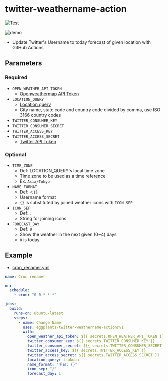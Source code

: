 # twitter-weathername-action

[![Test](https://github.com/eggplants/twitter-weathername-action/workflows/Test/badge.svg)](https://github.com/eggplants/twitter-weathername-action/actions/runs/359325081)

![demo](https://i.imgur.com/Mv8T1mV.png)

- Update Twitter's Username to today forecast of given location with GitHub Actions

## Parameters

### Required

- `OPEN_WEATHER_API_TOKEN`
  - [Openweathermap API Token](https://openweathermap.org/appid)
- `LOCATION_QUERY`
  - [Location query](https://openweathermap.org/current#name)
  - City name, state code and country code divided by comma, use ISO 3166 country codes
- `TWITTER_CONSUMER_KEY`
- `TWITTER_CONSUMER_SECRET`
- `TWITTER_ACCESS_KEY`
- `TWITTER_ACCESS_SECRET`
  - [Twitter API Token](https://developer.twitter.com/en/docs/twitter-api/getting-started/guide)

### Optional

- `TIME_ZONE`
  - Def: LOCATION_QUERY's local time zone
  - Time zone to be used as a time reference
  - Ex. `Asia/Tokyo`
- `NAME_FORMAT`
  - Def: `＜{}`
  - Username format
  - `{}` is substituted by joined weather icons with `ICON_SEP`
- `ICON_SEP`
  - Def: `:`
  - String for joining icons
- `FORECAST_DAY`
  - Def: `0`
  - Show the weather in the next given (0~4) days
  - `0` is today

## Example

- [cron_renamer.yml](https://github.com/eggplants/twitter-weathername-action/blob/main/.github/workflows/cron_renamer.yml)

```yml
name: Cron renamer

on:
  schedule:
    - cron: "0 0 * * *"

jobs:
  build:
    runs-on: ubuntu-latest
    steps:
      - name: Change Name
        uses: eggplants/twitter-weathername-action@v1
        with:
          open_weather_api_token: ${{ secrets.OPEN_WEATHER_API_TOKEN }}
          twitter_consumer_key: ${{ secrets.TWITTER_CONSUMER_KEY }}
          twitter_consumer_secret: ${{ secrets.TWITTER_CONSUMER_SECRET }}
          twitter_access_key: ${{ secrets.TWITTER_ACCESS_KEY }}
          twitter_access_secret: ${{ secrets.TWITTER_ACCESS_SECRET }}
          location_query: tsukuba
          name_format: "明日: {}"
          icon_sep: "/"
          forecast_day: 1
```

